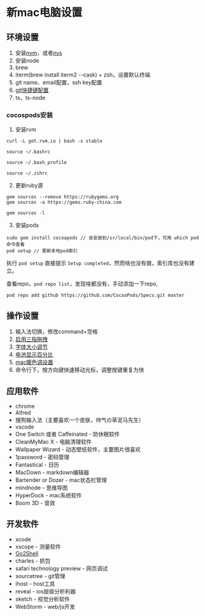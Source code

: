 # 新mac电脑设置

## 环境设置

1. 安装[nvm](https://njafei.github.io/2018/03/23/nvm-install/)，或者[nvs](https://chair.antfin-inc.com/advanced/nodejs/nvs.html)
2. 安装node
2. brew
3. iterm(brew install iterm2 --cask) + zsh，设置默认终端
4. git name、email配置，ssh key配置
5. [git快捷键配置](https://blog.csdn.net/u013294097/article/details/88832749)
6. ts，ts-node


### cocospods安装

1. 安装rvm

```
curl -L get.rvm.io | bash -s stable 

source ~/.bashrc

source ~/.bash_profile

source ~/.zshrc
```

2. 更新ruby源

```
gem sources --remove https://rubygems.org
gem sources -a https://gems.ruby-china.com

gem sources -l
```

3. 安装pods

```
sudo gem install cocoapods // 会安装到/sr/local/bin/pod下，可用 which pod命令查看
pod setup // 更新本地pod索引
```

执行 `pod setup` 直接提示 `Setup completed`，然而啥也没有做，索引库也没有建立。

查看repo，`pod repo list`，发现啥都没有，手动添加一下repo,

```
pod repo add github https://github.com/CocoaPods/Specs.git master
```
## 操作设置

1. 输入法切换，修改command+空格
2. [启用三指拖拽](https://support.apple.com/zh-cn/HT204609)
3. [字体大小调节](https://zhuanlan.zhihu.com/p/82412245)
4. [电池显示百分比](https://www.jianshu.com/p/904e1e9710bd)
5. [mac暖色调设置](https://jingyan.baidu.com/article/60ccbceb50823c64cab1978a.html)
6. 命令行下，按方向键快速移动光标，调整按键重复为快


## 应用软件

- chrome
- Alfred
- 搜狗输入法（主要喜欢一个皮肤，帅气の草泥马先生）
- vscode
- One Switch 或者 Caffeinated - 防休眠软件
- CleanMyMac X - 电脑清理软件
- Wallpaper Wizard - 动态壁纸软件，主要图片很喜欢
- 1password - 密码管理
- Fantastical - 日历
- MacDown - markdown编辑器
- Bartender or Dozer - mac状态栏管理
- mindnode - 思维导图
- HyperDock - mac系统软件
- Boom 3D - 音效

## 开发软件

- xcode
- xscope - 测量软件
- [Go2Shell](https://github.com/Breathleas/Go2Shell)
- charles - 抓包
- safari technology preview - 网页调试
- sourcetree - git管理
- ihost - host工具
- reveal - ios层级分析利器
- sketch - 视觉分析软件
- WebStorm - web/js开发


